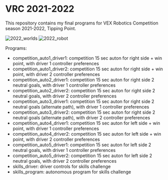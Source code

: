 # VRC 2021-2022
This repository contains my final programs for VEX Robotics Competition season 2021-2022, Tipping Point.  
  
![2022_worlds](https://user-images.githubusercontent.com/108703064/180353417-f29fe6f9-3b8c-44fc-8d7f-09e1eeb57eda.jpeg)
![2022_robot](https://user-images.githubusercontent.com/108703064/180353891-3a893ef1-ca94-4db1-978f-8d6a66070042.jpeg)



Programs:
- competition_auto1_driver1: competition 15 sec auton for right side + win point, with driver 1 controller preferences
- competition_auto1_driver2: competition 15 sec auton for right side + win point, with driver 2 controller preferences
- competition_auto2_driver1: competition 15 sec auton for right side 2 neutral goals, with driver 1 controller preferences
- competition_auto2_driver2: competition 15 sec auton for right side 2 neutral goals, with driver 2 controller preferences
- competition_auto3_driver1: competition 15 sec auton for right side 2 neutral goals (alternate path), with driver 1 controller preferences
- competition_auto3_driver2: competition 15 sec auton for right side 2 neutral goals (alternate path), with driver 2 controller preferences
- competition_auto4_driver1: competition 15 sec auton for left side + win point, with driver 1 controller preferences
- competition_auto4_driver2: competition 15 sec auton for left side + win point, with driver 2 controller preferences
- competition_auto5_driver1: competition 15 sec auton for left side 2 neutral goals, with driver 1 controller preferences
- competition_auto5_driver2: competition 15 sec auton for left side 2 neutral goals, with driver 2 controller preferences
- skills_driver: driver controls for skills challenge
- skills_program: autonomous program for skills challenge 
